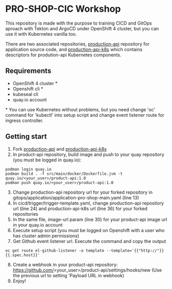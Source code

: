 # PRO-SHOP-CIC Workshop

This repository is made with the purpose to training CICD and GitOps aproach with Tekton and ArgoCD under OpenShift 4 cluster, but you can use it with Kubernetes vanilla too.

There are two associated repositories, [production-api](https://github.com/JuanmaBM/product-api/) repository for application source code, and [production-api-k8s](https://github.com/JuanmaBM/product-api-k8s) which contains descriptors for prodution-api Kubernetes components.

## Requirements

- OpenShift 4 cluster *
- Openshift cli *
- kubeseal cli
- quay.io account

\* You can use Kubernetes without problems, but you need change 'oc' command for 'kubectl' into setup script and change event listener route for ingress controller.

## Getting start

1. Fork [production-api](https://github.com/JuanmaBM/product-api/) and [production-api-k8s](https://github.com/JuanmaBM/product-api-k8s)
2. In product-api repository, build image and push to your quay repository (you must be logged in quay.io): 
```
podman login quay.io
podman build . -f src/main/docker/Dockerfile.jvm -t quay.io/<your_user>/product-api:1.0
podman push quay.io/<your_user>/product-api:1.0
```
3. Change production-api repository url for your forked repository in gitops/application/application-pro-shop-main.yaml (line 13) 
4. In cicd/trigger/trigger-template.yaml, change production-api repository url (line 24) and production-api-k8s url (line 36) for your forked repositories
5. In the same file, image-url param (line 30) for your product-api image url in your quay.io account
6. Execute setup script (you must be logged on Openshift with a user who has cluster admin permissions)
7. Get Github event listener url. Execute the command and copy the output
```
oc get route el-github-listener -o template --template='{{"http://"}}{{.spec.host}}'
```
8. Create a webhook in your product-api repository: https://github.com/<your_user>/product-api/settings/hooks/new (Use the previous url to setting 'Payload URL in webhook)
9. Enjoy!